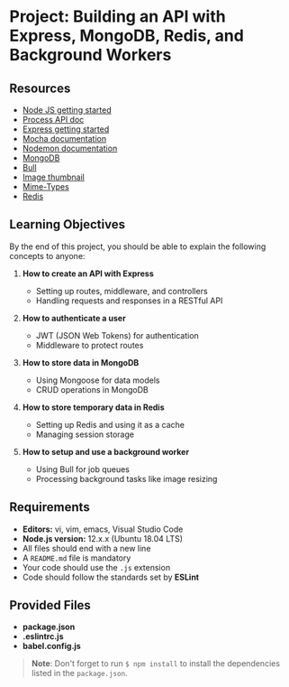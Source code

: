 # Project: Building an API with Express, MongoDB, Redis, and Background Workers

## Resources

- [Node JS getting started](https://nodejs.org/en/docs/guides/getting-started-guide/)
- [Process API doc](https://nodejs.org/api/process.html)
- [Express getting started](https://expressjs.com/en/starter/installing.html)
- [Mocha documentation](https://mochajs.org/)
- [Nodemon documentation](https://nodemon.io/)
- [MongoDB](https://docs.mongodb.com/manual/)
- [Bull](https://github.com/OptimalBits/bull)
- [Image thumbnail](https://www.npmjs.com/package/image-thumbnail)
- [Mime-Types](https://www.npmjs.com/package/mime-types)
- [Redis](https://redis.io/documentation)

## Learning Objectives

By the end of this project, you should be able to explain the following concepts to anyone:

1. **How to create an API with Express**
   - Setting up routes, middleware, and controllers
   - Handling requests and responses in a RESTful API

2. **How to authenticate a user**
   - JWT (JSON Web Tokens) for authentication
   - Middleware to protect routes

3. **How to store data in MongoDB**
   - Using Mongoose for data models
   - CRUD operations in MongoDB

4. **How to store temporary data in Redis**
   - Setting up Redis and using it as a cache
   - Managing session storage

5. **How to setup and use a background worker**
   - Using Bull for job queues
   - Processing background tasks like image resizing

## Requirements

- **Editors:** vi, vim, emacs, Visual Studio Code
- **Node.js version:** 12.x.x (Ubuntu 18.04 LTS)
- All files should end with a new line
- A `README.md` file is mandatory
- Your code should use the `.js` extension
- Code should follow the standards set by **ESLint**

## Provided Files

- **package.json**
- **.eslintrc.js**
- **babel.config.js**

> **Note**: Don't forget to run `$ npm install` to install the dependencies listed in the `package.json`.

